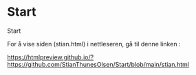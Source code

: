 # Start
Start

For å vise siden (stian.html) i nettleseren, gå til denne linken :

https://htmlpreview.github.io/?https://github.com/StianThunesOlsen/Start/blob/main/stian.html
